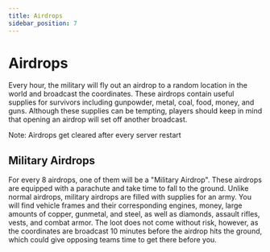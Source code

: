```yaml
---
title: Airdrops
sidebar_position: 7
---
```


# Airdrops

Every hour, the military will fly out an airdrop to a random location in the world and broadcast the coordinates. These airdrops contain useful supplies for survivors including gunpowder, metal, coal, food, money, and guns. Although these supplies can be tempting, players should keep in mind that opening an airdrop will set off another broadcast.

Note: Airdrops get cleared after every server restart

## Military Airdrops

For every 8 airdrops, one of them will be a "Military Airdrop". These airdrops are equipped with a parachute and take time to fall to the ground. Unlike normal airdrops, military airdrops are filled with supplies for an army. You will find vehicle frames and their corresponding engines, money, large amounts of copper, gunmetal, and steel, as well as diamonds, assault rifles, vests, and combat armor. The loot does not come without risk, however, as the coordinates are broadcast 10 minutes before the airdrop hits the ground, which could give opposing teams time to get there before you.
